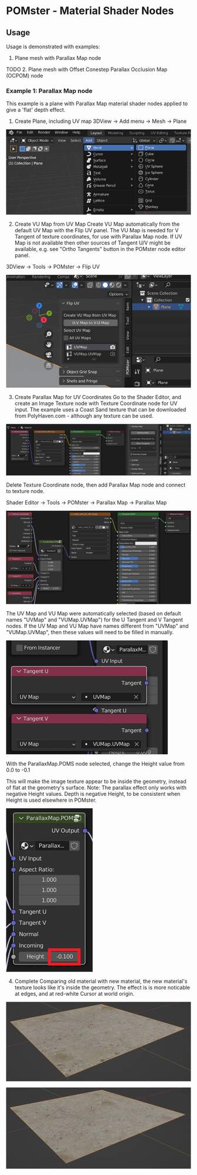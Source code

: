 # POMster - Material Shader Nodes

## Usage
Usage is demonstrated with examples:
1. Plane mesh with Parallax Map node

TODO 2. Plane mesh with Offset Conestep Parallax Occlusion Map (OCPOM) node

### Example 1: Parallax Map node
This example is a plane with Parallax Map material shader nodes applied to give a 'flat' depth effect.

1. Create Plane, including UV map
3DView -> Add menu -> Mesh -> Plane

![picture](assets/mat_shader_nodes/parallax_map/create_plane.png)

2. Create VU Map from UV Map
Create VU Map automatically from the default UV Map with the Flip UV panel.
The VU Map is needed for V Tangent of texture coordinates, for use with Parallax Map node.
If UV Map is not available then other sources of Tangent U/V might be available, e.g. see "Ortho Tangents" button in the POMster node editor panel.

3DView -> Tools -> POMster -> Flip UV

![picture](assets/mat_shader_nodes/parallax_map/flip_uv.png)

3. Create Parallax Map for UV Coordinates
Go to the Shader Editor, and create an Image Texture node with Texture Coordinate node for UV input.
The example uses a Coast Sand texture that can be downloaded from PolyHaven.com - although any texture can be used.

![picture](assets/mat_shader_nodes/parallax_map/before_parallax_map.png)

Delete Texture Coordinate node, then add Parallax Map node and connect to texture node.

Shader Editor -> Tools -> POMster -> Parallax Map -> Parallax Map

![picture](assets/mat_shader_nodes/parallax_map/after_parallax_map.png)

The UV Map and VU Map were automatically selected (based on default names "UVMap" and "VUMap.UVMap") for the U Tangent and V Tangent nodes.
If the UV Map and VU Map have names different from "UVMap" and "VUMap.UVMap", then these values will need to be filled in manually.

![picture](assets/mat_shader_nodes/parallax_map/parallax_map_uv_vu_map_names.png)

With the ParallaxMap.POMS node selected, change the Height value from 0.0 to -0.1

This will make the image texture appear to be inside the geometry, instead of flat at the geometry's surface.
Note: The parallax effect only works with negative Height values. Depth is negative Height, to be consistent when Height is used elsewhere in POMster.

![picture](assets/mat_shader_nodes/parallax_map/change_height_0.1.png)

4. Complete
Comparing old material with new material, the new material's texture looks like it's inside the geometry.
The effect is is more noticable at edges, and at red-white Cursor at world origin.

![picture](assets/mat_shader_nodes/parallax_map/before_parallax_render.png)

![picture](assets/mat_shader_nodes/parallax_map/after_parallax_render.png)
